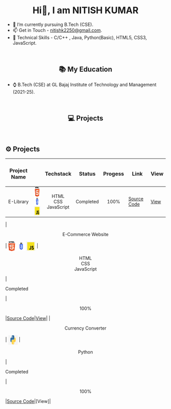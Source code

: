 
<h1 align="center"> Hi👋, I am NITISH KUMAR</h1>


- 💞️ I’m currently pursuing B.Tech (CSE).
- 📫 Get in Touch - nitishk2250@gmail.com.
- 📱 Technical Skills - C/C++ , Java, Python(Basic), HTML5, CSS3, JavaScript.


<br>
<h2 align="center">📚 My Education </h2>

- ⌚ B.Tech (CSE) at GL Bajaj Institute of Technology and Management (2021-25).

<br>

<h2 align = "center">💻 Projects  </h2>

<br>

<h2>⚙️ Projects  </h2>

| <h3>Project Name</h3> | | <h3>Techstack</h3> | <h3>Status</h3> | <h3>Progess</h3> | <h3>Link</h3> | <h3>View</h3> |
|-----------|-----------|-----------|-----------|-----------|-----------|-----------|
|  <p align = "center">E-Library </p> |<img src="https://raw.githubusercontent.com/nitissk/nitissk/main/Images/HTML.png" alt="Rait" align="center" width="30" height="30"/><img src="https://raw.githubusercontent.com/nitissk/nitissk/main/Images/CSS.png" alt="Rait" align="center" width="30" height="30"/><img src="https://raw.githubusercontent.com/nitissk/nitissk/main/Images/js.png" alt="Rait" align="center" width="30" height="30"/> |<p align = "center">HTML<br>CSS<br>JavaScript</p>| <p align = “center”> Completed </p> | <p align = "center">100%</p>|[Source Code](https://github.com/nitissk/e-library)| [View](https://nitissk.github.io/e-library/)|

|  <p align = "center">E-Commerce Website </p> |<img src="https://raw.githubusercontent.com/nitissk/nitissk/main/Images/HTML.png" alt="Rait" align="center" width="30" height="30"/><img src="https://raw.githubusercontent.com/nitissk/nitissk/main/Images/CSS.png" alt="Rait" align="center" width="30" height="30"/><img src="https://raw.githubusercontent.com/nitissk/nitissk/main/Images/js.png" alt="Rait" align="center" width="30" height="30"/> |<p align = "center">HTML<br>CSS<br>JavaScript</p>| <p align = “center”> Completed </p> | <p align = "center">100%</p>|[Source Code](https://github.com/nitissk/E-Commerce-Website)|[View](https://nitissk.github.io/E-Commerce-Website/)|
| <p align = "center">Currency Converter</p> | <img src="https://raw.githubusercontent.com/nitissk/nitissk/main/Images/Python-Logo.jpg" alt="Rait" width="30" align="center" height="30"/> |<p align = "center">Python</p>| <p align = “center”> Completed </p> |<p align = "center">100%</p>|[Source Code](https://github.com/nitissk/Currency-Converter)|[View]|

<br>
